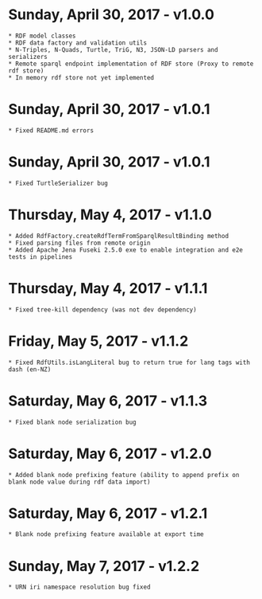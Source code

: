 Sunday, April 30, 2017 - v1.0.0
===========================================
	* RDF model classes
	* RDF data factory and validation utils
	* N-Triples, N-Quads, Turtle, TriG, N3, JSON-LD parsers and serializers
	* Remote sparql endpoint implementation of RDF store (Proxy to remote rdf store)
	* In memory rdf store not yet implemented

Sunday, April 30, 2017 - v1.0.1
===========================================
	* Fixed README.md errors

Sunday, April 30, 2017 - v1.0.1
===========================================
	* Fixed TurtleSerializer bug

Thursday, May 4, 2017 - v1.1.0
===========================================
	* Added RdfFactory.createRdfTermFromSparqlResultBinding method
	* Fixed parsing files from remote origin
	* Added Apache Jena Fuseki 2.5.0 exe to enable integration and e2e tests in pipelines

Thursday, May 4, 2017 - v1.1.1
===========================================
	* Fixed tree-kill dependency (was not dev dependency)

Friday, May 5, 2017 - v1.1.2
===========================================
	* Fixed RdfUtils.isLangLiteral bug to return true for lang tags with dash (en-NZ)

Saturday, May 6, 2017 - v1.1.3
===========================================
	* Fixed blank node serialization bug

Saturday, May 6, 2017 - v1.2.0
===========================================
	* Added blank node prefixing feature (ability to append prefix on blank node value during rdf data import)

Saturday, May 6, 2017 - v1.2.1
===========================================
	* Blank node prefixing feature available at export time

Sunday, May 7, 2017 - v1.2.2
===========================================
	* URN iri namespace resolution bug fixed